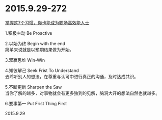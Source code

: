 2015.9.29-272
=============
[掌握这7个习惯，你也能成为职场高效能人士](http://mp.weixin.qq.com/s?__biz=MzA4ODM1MTMzMQ==&mid=211585351&idx=4&sn=2b00ec1bdede90f18a44110d122670bb&scene=1&srcid=0930CbVOJ47tjUGpxZGjiXGE#rd)

1.积极主动 Be Proactive

2.以始为终 Begin with the end  
简单来说就是以预期结果做为开始。

3.双赢思维 Win-Win

4.知彼解己 Seek Frist To Understand  
去聆听别人的想法，在尊重与认可中进行真正的沟通，及时达成共识。

5.不断更新 Sharpen the Saw  
当你了解的越多，对事物就会有更多独到的见解，脑洞大开的想法自然也就越多。

6.要事第一 Put Frist Thing First

2015.9.29